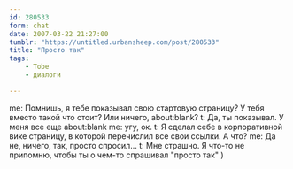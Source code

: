 ```yaml
---
id: 280533
form: chat
date: 2007-03-22 21:27:00
tumblr: "https://untitled.urbansheep.com/post/280533"
title: "Просто так"
tags:
    - Tobe
    - диалоги

---
```


me: Помнишь, я тебе показывал свою стартовую страницу? У тебя вместо такой что стоит? Или ничего, about:blank?
t: Да, ты показывал. У меня все еще about:blank
me: угу, ок.
t: Я сделал себе в корпоративной вике страницу, в которой перечислил все свои ссылки. А что?
me: Да не, ничего, так, просто спросил...
t: Мне страшно. Я что-то не припомню, чтобы ты о чем-то спрашивал "просто так" )

